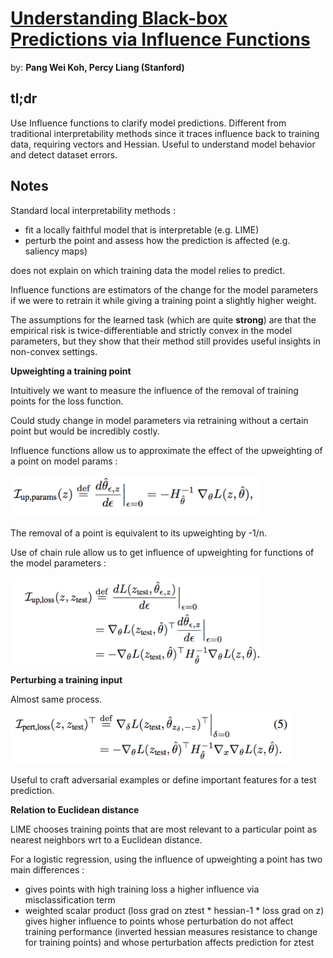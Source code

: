# [Understanding Black-box Predictions via Influence Functions](https://arxiv.org/pdf/1703.04730.pdf)

by: **Pang Wei Koh, Percy Liang (Stanford)**

## tl;dr

Use Influence functions to clarify model predictions.
Different from traditional interpretability methods since it traces influence back to training data, requiring vectors and Hessian. Useful to understand model behavior and detect dataset errors.

## Notes

Standard local interpretability methods :

* fit a locally faithful model that is interpretable (e.g. LIME)
* perturb the point and assess how the prediction is affected (e.g. saliency maps)

does not explain on which training data the model relies to predict.

Influence functions are estimators of the change for the model parameters if we were to retrain it while giving a training point a slightly higher weight.

The assumptions for the learned task (which are quite **strong**) are that the empirical risk is twice-differentiable and strictly convex in the model parameters, but they show that their method still provides useful insights in non-convex settings.

**Upweighting a training point**

Intuitively we want to measure the influence of the removal of training points for the loss function.

Could study change in model parameters via retraining without a certain point but would be incredibly costly.

Influence functions allow us to approximate the effect of the upweighting of a point on model params :

<img src="../imgs/ubpvif1.png" alt="" width="400"/>

The removal of a point is equivalent to its upweighting by -1/n.

Use of chain rule allow us to get influence of upweighting for functions of the model parameters :

<img src="../imgs/ubpvif2.png" alt="" width="400"/>

**Perturbing a training input**

Almost same process. 

<img src="../imgs/ubpvif3.png" alt="" width="450"/>

Useful to craft adversarial examples or define important features for a test prediction.

**Relation to Euclidean distance**

LIME chooses training points that are most relevant to a particular point as nearest neighbors wrt to a Euclidean distance.

For a logistic regression, using the influence of upweighting a point has two main differences :

* gives points with high training loss a higher influence via misclassification term
* weighted scalar product (loss grad on ztest * hessian-1 * loss grad on z) gives higher influence to points whose perturbation do not affect training performance (inverted hessian measures resistance to change for training points) and whose perturbation affects prediction for ztest




